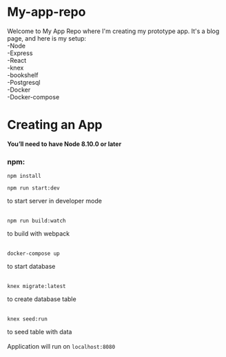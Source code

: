 # My-app-repo

Welcome to My App Repo where I'm creating my prototype app.
It's a blog page, and here is my setup:<br>
  -Node<br>
  -Express<br>
  -React<br>
  -knex<br>
  -bookshelf<br>
  -Postgresql<br>
  -Docker<br>
  -Docker-compose<br>
  
  
# Creating an App
<strong> You’ll need to have Node 8.10.0 or later</strong> <br>
  
### npm:
  
``` 
npm install 
```

```
npm run start:dev
```

to start server in developer mode
<br></br>
```
npm run build:watch
```

to build with webpack
<br></br>
```
docker-compose up
```
 
to start database
<br></br>
``` 
knex migrate:latest
```

to create database table
<br></br>
 ```
 knex seed:run
 ```
 to seed table with data
<br></br>
Application will run on `localhost:8080`
